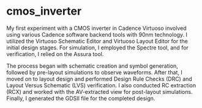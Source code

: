 # cmos_inverter

My first experiment with a CMOS inverter in Cadence Virtuoso involved using various Cadence software backend tools with 90nm technology. I utilized the Virtuoso Schematic Editor and Virtuoso Layout Editor for the initial design stages. For simulation, I employed the Spectre tool, and for verification, I relied on the Assura tool.

The process began with schematic creation and symbol generation, followed by pre-layout simulations to observe waveforms. After that, I moved on to layout design and performed Design Rule Checks (DRC) and Layout Versus Schematic (LVS) verification. I also conducted RC extraction (RCX) and worked with the AV-extracted view for post-layout simulations. Finally, I generated the GDSII file for the completed design.
